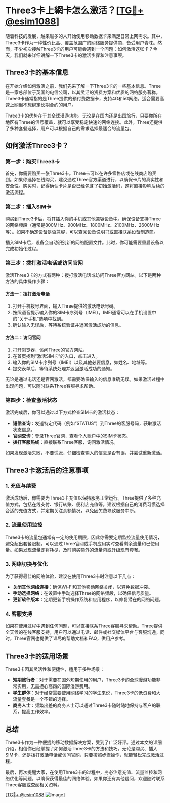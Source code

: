 # Three3卡上網卡怎么激活？[[TG💪+ @esim1088](https://t.me/s/esim1088)]

随着科技的发展，越来越多的人开始使用移动数据卡来满足日常上网需求。其中，Three3卡作为一种性价比高、覆盖范围广的网络服务提供商，备受用户青睐。然而，不少初次接触Three3卡的用户可能会遇到一个问题：如何激活这张卡？今天，我们就来详细讲解一下Three3卡的激活步骤和注意事项。

## Three3卡的基本信息

在开始介绍如何激活之前，我们先来了解一下Three3卡的一些基本信息。Three是一家总部位于英国的电信公司，以其灵活的资费方案和优质的网络服务著称。Three3卡通常指的是Three提供的预付费数据卡，支持4G和5G网络，适合需要高速上网但不想绑定长期合约的用户。

Three3卡的优势在于其全球漫游功能。无论是在国内还是出国旅行，只要你所在地区有Three的信号覆盖，就可以享受稳定快速的网络连接。此外，Three还提供了多种套餐选择，用户可以根据自己的需求选择最适合的流量包。

## 如何激活Three3卡？

### 第一步：购买Three3卡

首先，你需要购买一张Three3卡。Three卡可以在许多零售店或在线商店购买到。如果你选择在线购买，建议通过Three官方渠道进行，以确保卡片的真实性和安全性。购买时，记得确认卡片是否已经包含了初始激活码，这将直接影响后续的激活流程。

### 第二步：插入SIM卡

购买到Three3卡后，将其插入你的手机或其他兼容设备中。确保设备支持Three的网络频段（通常是800MHz、900MHz、1800MHz、2100MHz、2600MHz等）。如果不确定设备是否兼容，可以查阅设备说明书或直接联系设备制造商。

插入SIM卡后，设备会自动识别新的网络配置文件。此时，你可能需要重启设备以完成初始化过程。

### 第三步：拨打激活电话或访问官网

激活Three3卡的方式有两种：拨打激活电话或访问Three官方网站。以下是两种方法的具体操作步骤：

#### 方法一：拨打激活电话

1. 打开手机拨号界面，输入Three提供的激活电话号码。
2. 按照语音提示输入你的SIM卡序列号（IMEI）。IMEI通常可以在手机设置中的“关于手机”选项中找到。
3. 确认输入无误后，等待系统验证并返回激活成功的信息。

#### 方法二：访问官网

1. 打开浏览器，访问Three的官方网站。
2. 在首页找到“激活SIM卡”的入口，点击进入。
3. 输入你的SIM卡序列号（IMEI）以及其他必要信息，如姓名、地址等。
4. 提交表单后，等待系统处理并返回激活成功的通知。

无论是通过电话还是官网激活，都需要确保输入的信息准确无误。如果激活过程中出现问题，可以随时联系Three客服寻求帮助。

### 第四步：检查激活状态

激活完成后，你可以通过以下方式检查SIM卡的激活状态：

- **短信查询**：发送特定代码（例如“STATUS”）到Three的客服号码，获取激活状态信息。
- **官网查询**：登录Three官网，查看个人账户中的SIM卡状态。
- **拨打客服热线**：直接联系Three客服，询问激活情况。

如果发现激活失败，不要慌张，仔细检查输入的信息是否有误，并尝试重新激活。

## Three3卡激活后的注意事项

### 1. 充值与续费

激活成功后，你需要为Three3卡充值以保持服务正常运行。Three提供了多种充值方式，包括在线支付、银行转账、便利店充值等。建议根据自己的消费习惯选择合适的充值方式，并定期关注余额情况，以免因欠费导致服务中断。

### 2. 流量使用监控

Three3卡的流量包通常有一定的使用期限，因此你需要定期监控流量使用情况，避免超出套餐限制。可以通过Three官网或手机应用实时查看剩余流量和已使用量。如果发现流量即将耗尽，及时购买额外的流量包或升级现有套餐。

### 3. 网络切换与优化

为了获得最佳的网络体验，建议在使用Three3卡时注意以下几点：

- **关闭其他网络连接**：确保Wi-Fi和其他移动网络关闭，以避免数据冲突。
- **手动选择网络**：在设置中手动选择Three的网络频段，以确保信号质量。
- **更新软件版本**：定期更新手机操作系统和应用程序，以修复潜在的网络问题。

### 4. 客服支持

如果在使用过程中遇到任何问题，可以直接联系Three客服寻求帮助。Three提供全天候的在线客服支持，用户可以通过电话、邮件或社交媒体平台与客服沟通。同时，Three官网也提供了详尽的帮助文档和FAQ，供用户参考。

## Three3卡的适用场景

Three3卡因其灵活性和便捷性，适用于多种场景：

- **短期旅行者**：对于需要在国外短期使用的用户，Three3卡的全球漫游功能非常实用，无需担心高昂的国际漫游费用。
- **学生群体**：对于经常需要使用网络学习的学生来说，Three3卡的低资费和大流量套餐是一个不错的选择。
- **商务人士**：频繁出差的商务人士可以通过Three3卡随时随地保持与客户的联系，提高工作效率。

## 总结

Three3卡作为一种便捷的移动数据解决方案，受到了广泛好评。通过本文的详细介绍，相信你已经掌握了如何激活Three3卡的方法和技巧。无论是购买、插入SIM卡，还是拨打激活电话或访问官网，只要按照步骤操作，就能轻松完成激活过程。

最后，再次提醒大家，在使用Three3卡的过程中，务必注意充值、流量监控和网络优化等问题，以确保获得最佳的网络体验。如果你还有其他疑问，欢迎随时联系Three客服或查阅相关资料。

[[TG💪+ @esim1088](https://t.me/s/esim1088) ![Image](https://i.postimg.cc/4NQfJmqS/Snipaste-2025-05-13-00-14-12.png)]